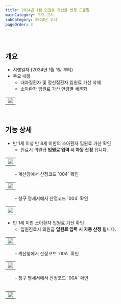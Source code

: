 ```yaml
---
title: 2024년 1월 입원료 가산룰 변경 도움말
mainCategory: 주요 고시
subCategory: 2024년 고시
pageOrder: 3
---
```


<br>

## 개요

- 시행일자 (2024년 1월 1일 부터)
- 주요 내용
    - 내과질환자 및 정신질환자 입원료 가산 삭제
    - 소아환자 입원료 가산 연령별 세분화
<table class="imgBox">
    <td class="imgBox">
        <a href="/images/{{page.url}}_1.png" target="_blank">
            <img class="minCenter" src="/images/{{page.url}}_1.png">
        </a>
    </td>
</table>

<br>

## 기능 상세

- 만 1세 이상 만 8세 미만의 소아환자 입원료 가산 확인
    - 진료시 의원급 **입원료 입력 시 자동 산정** 됩니다.
<table class="imgBox">
    <td class="imgBox">
        <a href="/images/{{page.url}}_2.png" target="_blank">
            <img class="minCenter" src="/images/{{page.url}}_2.png">
        </a>
    </td>
</table>
<span style="color:#696868; padding-left: 30px;"></span>
    - 계산창에서 산정코드 `004` 확인
<table class="imgBox">
    <td class="imgBox">
        <a href="/images/{{page.url}}_3.png" target="_blank">
            <img class="minCenter" src="/images/{{page.url}}_3.png">
        </a>
    </td>
</table>
<span style="color:#696868; padding-left: 30px;"></span>
    - 청구 명세서에서 산정코드 `004` 확인
<table class="imgBox">
    <td class="imgBox">
        <a href="/images/{{page.url}}_4.png" target="_blank">
            <img class="minCenter" src="/images/{{page.url}}_4.png">
        </a>
    </td>
</table>

- 만 1세 미만 소아환자 입원료 가산 확인
    - 입원진료시 의원급 **입원료 입력 시 자동 산정** 됩니다.
<table class="imgBox">
    <td class="imgBox">
        <a href="/images/{{page.url}}_5.png" target="_blank">
            <img class="minCenter" src="/images/{{page.url}}_5.png">
        </a>
    </td>
</table>
<span style="color:#696868; padding-left: 30px;"></span>
    - 계산창에서 산정코드 `00A` 확인
<table class="imgBox">
    <td class="imgBox">
        <a href="/images/{{page.url}}_6.png" target="_blank">
            <img class="minCenter" src="/images/{{page.url}}_6.png">
        </a>
    </td>
</table>
<span style="color:#696868; padding-left: 30px;"></span>
    - 청구 명세서에서 산정코드 `00A` 확인
<table class="imgBox">
<table class="imgBox">
    <td class="imgBox">
        <a href="/images/{{page.url}}_7.png" target="_blank">
            <img class="minCenter" src="/images/{{page.url}}_7.png">
        </a>
    </td>
</table>
